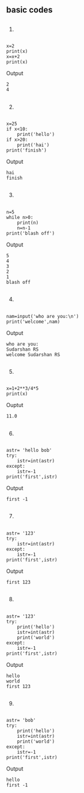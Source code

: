 ## basic codes
1. ##
```
x=2 
print(x)
x=x+2
print(x)
```
Output
```
2
4
```
2. ##
```
x=25
if x<10:
    print('hello')
if x>20:
    print('hai')
print('finish')
```
Output
```
hai
finish
```
3. ##
```
n=5
while n>0:
    print(n)
    n=n-1
print('blash off')
```
Output
```
5
4
3
2
1
blash off
```
4. ##
```
nam=input('who are you:\n')
print('welcome',nam)
```
Output
```
who are you:
Sudarshan RS
welcome Sudarshan RS
```
5. ##
```
x=1+2**3/4*5
print(x)
```
Ouptut
```
11.0
```
6. ##
```
astr= 'hello bob'
try:
    istr=int(astr)
except:
    istr=-1
print('first',istr)
```
Output
```
first -1
```
7. ##
```
astr= '123'
try:
    istr=int(astr)
except:
    istr=-1
print('first',istr)
```
Output
```
first 123
```
8. ##
```
astr= '123'
try:
    print('hello')
    istr=int(astr)
    print('world')
except:
    istr=-1
print('first',istr)
```
Output
```
hello
world
first 123
```
9. ##
```
astr= 'bob'
try:
    print('hello')
    istr=int(astr)
    print('world')
except:
    istr=-1
print('first',istr)
```
Output
```
hello
first -1

```


